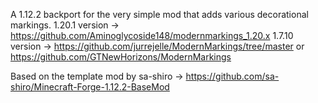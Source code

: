  A 1.12.2 backport for the very simple mod that adds various decorational markings.
 1.20.1 version -> https://github.com/Aminoglycoside148/modernmarkings_1.20.x
 1.7.10 version -> https://github.com/jurrejelle/ModernMarkings/tree/master or https://github.com/GTNewHorizons/ModernMarkings
 
 Based on the template mod by sa-shiro -> https://github.com/sa-shiro/Minecraft-Forge-1.12.2-BaseMod
